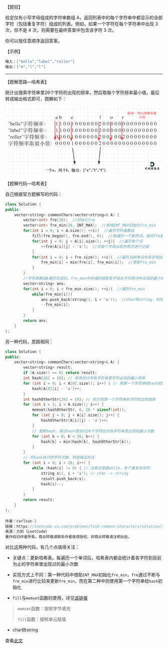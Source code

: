 【题目】

给定仅有小写字母组成的字符串数组 A，返回列表中的每个字符串中都显示的全部字符（包括重复字符）组成的列表。例如，如果一个字符在每个字符串中出现 3 次，但不是 4 次，则需要在最终答案中包含该字符 3 次。

你可以按任意顺序返回答案。

【示例】

```c++
输入：["bella","label","roller"]
输出：["e","l","l"]
```

---

【题解思路—哈希表】

统计出搜索字符串里26个字符的出现的频率，然后取每个字符频率最小值，最后转成输出格式即可，图解如下：

![1002](https://github.com/Yorkzhang19961122/LeetCodeNotebook/blob/main/%E5%93%88%E5%B8%8C%E8%A1%A8/1002.%E6%9F%A5%E6%89%BE%E5%B8%B8%E7%94%A8%E5%AD%97%E7%AC%A6_E/1002.png)

【题解代码—哈希表】

自己根据官方题解写的代码：

```c++
class Solution {
public:
    vector<string> commonChars(vector<string>& A) {
        vector<int> fre(26);  //初始化fre
        vector<int> fre_min(26, INT_MAX);  //使用INT_MAX初始化fre_min
        for(int i = 0; i < A.size(); ++i){  //遍历字符串数组
            fill(fre.begin(), fre.end(), 0);  //每遍历一个新的词，就将fre数组置零
            for(int j = 0; j < A[i].size(); ++j){  //遍历每个词
                ++fre[A[i][j] - 'a'];  //将每个字母出现的频次进行记录
            }
            for(int i = 0; i < fre.size(); ++i){  //遍历当前单词中各字母出现的频次fre
                fre_min[i] = min(fre[i], fre_min[i]);  //更新fre_min
            }
        }
        //字符串数组A遍历完成后，fre_min中存储的就是各字母在不同单词中出现的最小频次，只要对应转化成输出字母即可
        vector<string> ans;
        for(int i = 0; i < fre_min.size(); ++i){  //遍历fre_min
            while(fre_min[i]){
                ans.push_back(string(1, i + 'a'));  //char转string，利用string的构造函数string(size_t n, char c);
                --fre_min[i];
            }
        }
        return ans;
    }
};
```

另一种代码，思路相同：

```c++
class Solution {
public:
    vector<string> commonChars(vector<string>& A) {
        vector<string> result;
        if (A.size() == 0) return result;  
        int hash[26] = {0}; // 用来统计所有字符串里字符出现的最小频率
        for (int i = 0; i < A[0].size(); i++) { // 用第一个字符串给hash初始化
            hash[A[0][i] - 'a']++;
        }
        int hashOtherStr[26] = {0}; // 统计除第一个字符串外字符的出现频率
        for (int i = 1; i < A.size(); i++) {
            memset(hashOtherStr, 0, 26 * sizeof(int));  
            for (int j = 0; j < A[i].size(); j++) {
                hashOtherStr[A[i][j] - 'a']++;
            }
            // 更新hash，保证hash里统计26个字符在所有字符串里出现的最小次数
            for (int k = 0; k < 26; k++) { 
                hash[k] = min(hash[k], hashOtherStr[k]);
            }
        }
        // 将hash统计的字符次数，转成输出形式
        for (int i = 0; i < 26; i++) {
            while (hash[i] != 0) { // 注意这里是while，多个重复的字符
                string s(1, i + 'a'); // char -> string
                result.push_back(s);
                hash[i]--;
            }
        }
        return result;
    }
};

作者：carlsun-2
链接：https://leetcode-cn.com/problems/find-common-characters/solution/1002-cha-zhao-chang-yong-zi-fu-ha-xi-fa-jing-dian-/
来源：力扣（LeetCode）
著作权归作者所有。商业转载请联系作者获得授权，非商业转载请注明出处。
```

对比这两种代码，有几个点值得关注：

* 关键点：更新哈希表，每遍历一个单词后，哈希表内都会统计着各字符到目前为止的字符串里出现过的最小次数

* 实现方式上不同：第一种代码中借助`INT_MAX`初始化`fre_min`，`fre`通过不断与`fre_min`进行比较来更新`fre_min`，而在第二种中则使用第一个字符串给`hash`初始化
* `fill`与`memset`函数的使用，详见[该链接](https://ilovemss.blog.csdn.net/article/details/95207691?utm_medium=distribute.pc_relevant.none-task-blog-BlogCommendFromBaidu-3.control&depth_1-utm_source=distribute.pc_relevant.none-task-blog-BlogCommendFromBaidu-3.control)

> `memset`函数：按照字节填充  
>
> `fill`函数：按照单元赋值

* char转string

查看[此文](https://blog.csdn.net/potxxx/article/details/87290812)
